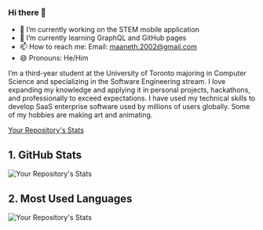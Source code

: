### Hi there 👋

- 🔭 I’m currently working on the STEM mobile application
- 🌱 I’m currently learning GraphQL and GitHub pages
- 📫 How to reach me: Email: maaneth.2002@gmail.com
- 😄 Pronouns: He/Him

I’m a third-year student at the University of Toronto majoring in Computer Science and specializing in the Software Engineering stream. I love expanding my knowledge and applying it in personal projects, hackathons, and professionally to exceed expectations. I have used my technical skills to develop SaaS enterprise software used by millions of users globally. Some of my hobbies are making art and animating.

[Your Repository's Stats](https://github-readme-stats.vercel.app/api?username=Maanethdesilva&show_icons=true)

## 1. GitHub Stats
![Your Repository's Stats](https://github-readme-stats.vercel.app/api/top-langs/?username=MaanethDeSilva&theme=blue-green)

## 2. Most Used Languages
![Your Repository's Stats](https://github-readme-stats.vercel.app/api/top-langs/?username=MaanethDeSilva&theme=blue-green)


